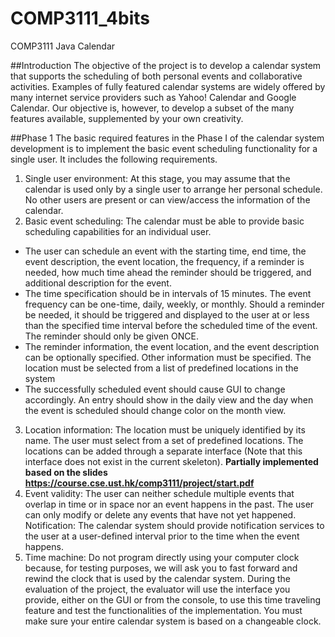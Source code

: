 # COMP3111_4bits
COMP3111 Java Calendar

##Introduction
The objective of the project is to develop a calendar system that supports the scheduling of both personal events and collaborative activities. Examples of fully featured calendar systems are widely offered by many internet service providers such as Yahoo! Calendar and Google Calendar. Our objective is, however, to develop a subset of the many features available, supplemented by your own creativity.

##Phase 1
The basic required features in the Phase I of the calendar system development is to implement the basic event scheduling functionality for a single user. It includes the following requirements.

1. Single user environment: At this stage, you may assume that the calendar is used only by a single user to arrange her    personal schedule. No other users are present or can view/access the information of the calendar. 
2. Basic event scheduling: The calendar must be able to provide basic scheduling capabilities for an individual user.
  * The user can schedule an event with the starting time, end time, the event description, the event location, the     frequency, if a reminder is needed, how much time ahead the reminder should be triggered, and additional description for the event.
  * The time specification should be in intervals of 15 minutes. The event frequency can be one-time, daily, weekly, or monthly. Should a reminder be needed, it should be triggered and displayed to the user at or less than the specified time interval before the scheduled time of the event. The reminder should only be given ONCE.
  * The reminder information, the event location, and the event description can be optionally specified. Other information must be specified. The location must be selected from a list of predefined locations in the system
  * The successfully scheduled event should cause GUI to change accordingly. An entry should show in the daily view and the day when the event is scheduled should change color on the month view.
    
3. Location information: The location must be uniquely identified by its name. The user must select from a set of predefined locations. The locations can be added through a separate interface (Note that this interface does not exist in the current skeleton).
**Partially implemented based on the slides https://course.cse.ust.hk/comp3111/project/start.pdf**
4. Event validity: The user can neither schedule multiple events that overlap in time or in space nor an event happens in the past. The user can only modify or delete any events that have not yet happened.
Notification: The calendar system should provide notification services to the user at a user-defined interval prior to the time when the event happens.
5. Time machine: Do not program directly using your computer clock because, for testing purposes, we will ask you to fast forward and rewind the clock that is used by the calendar system. During the evaluation of the project, the evaluator will use the interface you provide, either on the GUI or from the console, to use this time traveling feature and test the functionalities of the implementation. You must make sure your entire calendar system is based on a changeable clock.

